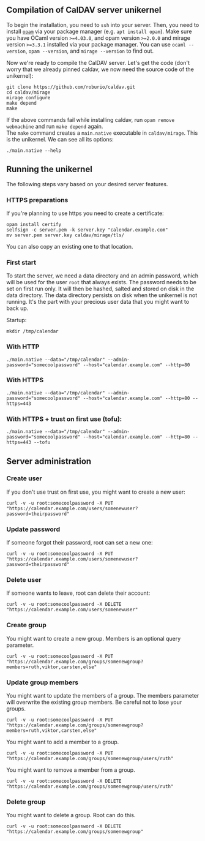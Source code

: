 ## Compilation of CalDAV server unikernel

To begin the installation, you need to `ssh` into your server.
Then, you need to install [`opam`](https://opam.ocaml.org) via your package manager (e.g. `apt install opam`).
Make sure you have OCaml version `>=4.03.0`, and opam version `>=2.0.0` and mirage version `>=3.3.1` installed via your package manager.
You can use `ocaml --version`, `opam --version`, and `mirage --version` to find out.

Now we're ready to compile the CalDAV server. Let's get the code (don't worry that we already pinned caldav, we now need the source code of the unikernel):

    git clone https://github.com/roburio/caldav.git 
    cd caldav/mirage
    mirage configure
    make depend
    make

If the above commands fail while installing caldav, run `opam remove webmachine` and run `make depend` again.  
The `make` command creates a `main.native` executable in `caldav/mirage`. This is the unikernel.
We can see all its options:

    ./main.native --help

## Running the unikernel

The following steps vary based on your desired server features.

### HTTPS preparations

If you're planning to use https you need to create a certificate:

    opam install certify
    selfsign -c server.pem -k server.key "calendar.example.com"
    mv server.pem server.key caldav/mirage/tls/

You can also copy an existing one to that location.

### First start

To start the server, we need a data directory and an admin password, which will be used for the user `root` that always exists. The password needs to be set on first run only. It will then be hashed, salted and stored on disk in the data directory. The data directory persists on disk when the unikernel is not running. It's the part with your precious user data that you might want to back up.

Startup:

    mkdir /tmp/calendar

### With HTTP
    ./main.native --data="/tmp/calendar" --admin-password="somecoolpassword" --host="calendar.example.com" --http=80

### With HTTPS
    ./main.native --data="/tmp/calendar" --admin-password="somecoolpassword" --host="calendar.example.com" --http=80 --https=443

### With HTTPS + trust on first use (tofu):
    ./main.native --data="/tmp/calendar" --admin-password="somecoolpassword" --host="calendar.example.com" --http=80 --https=443 --tofu

## Server administration

### Create user

If you don't use trust on first use, you might want to create a new user:

    curl -v -u root:somecoolpassword -X PUT "https://calendar.example.com/users/somenewuser?password=theirpassword"

### Update password

If someone forgot their password, root can set a new one:

    curl -v -u root:somecoolpassword -X PUT "https://calendar.example.com/users/somenewuser?password=theirpassword"

### Delete user

If someone wants to leave, root can delete their account:

    curl -v -u root:somecoolpassword -X DELETE "https://calendar.example.com/users/somenewuser"

### Create group

You might want to create a new group. Members is an optional query parameter.

    curl -v -u root:somecoolpassword -X PUT "https://calendar.example.com/groups/somenewgroup?members=ruth,viktor,carsten,else"

### Update group members

You might want to update the members of a group. The members parameter will overwrite the existing group members. Be careful not to lose your groups.

    curl -v -u root:somecoolpassword -X PUT "https://calendar.example.com/groups/somenewgroup?members=ruth,viktor,carsten,else"

You might want to add a member to a group.

    curl -v -u root:somecoolpassword -X PUT "https://calendar.example.com/groups/somenewgroup/users/ruth"

You might want to remove a member from a group.

    curl -v -u root:somecoolpassword -X DELETE "https://calendar.example.com/groups/somenewgroup/users/ruth"

### Delete group

You might want to delete a group. Root can do this.

    curl -v -u root:somecoolpassword -X DELETE "https://calendar.example.com/groups/somenewgroup"
